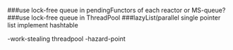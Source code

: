 ###use lock-free queue in pendingFunctors of each reactor or MS-queue?
###use lock-free queue in ThreadPool
###lazyList(parallel single pointer list implement hashtable


-work-stealing threadpool
-hazard-point
